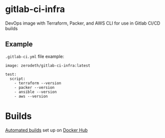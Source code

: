 # gitlab-ci-infra
DevOps image with Terraform, Packer, and AWS CLI for use in Gitlab CI/CD builds

## Example

`.gitlab-ci.yml` file example:

    image: zerodeth/gitlab-ci-infra:latest

    test:
      script:
        - terraform --version
        - packer --version
        - ansible --version
        - aws --version


# Builds

[Automated builds](https://hub.docker.com/r/zerodeth/gitlab-ci-infra/builds/) set up on [Docker Hub](https://hub.docker.com)

